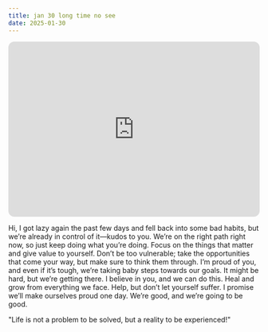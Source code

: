 ```yaml
---
title: jan 30 long time no see
date: 2025-01-30
---
```


<iframe style="border-radius:12px" src="https://open.spotify.com/embed/track/52op5RbA65JSr7NnWCTWoi?utm_source=generator" width="100%" height="352" frameBorder="0" allowfullscreen="" allow="autoplay; clipboard-write; encrypted-media; fullscreen; picture-in-picture" loading="lazy"></iframe>

Hi, I got lazy again the past few days and fell back into some bad habits, but we’re already in control of it—kudos to you. We’re on the right path right now, so just keep doing what you’re doing. Focus on the things that matter and give value to yourself. Don’t be too vulnerable; take the opportunities that come your way, but make sure to think them through. I’m proud of you, and even if it’s tough, we’re taking baby steps towards our goals. It might be hard, but we’re getting there. I believe in you, and we can do this. Heal and grow from everything we face. Help, but don’t let yourself suffer. I promise we’ll make ourselves proud one day. We’re good, and we’re going to be good.

"Life is not a problem to be solved, but a reality to be experienced!"